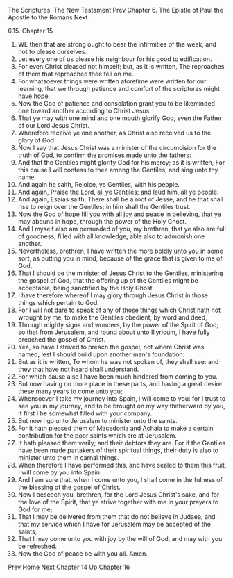 The Scriptures: The New Testament
Prev
Chapter 6. The Epistle of Paul the Apostle to the Romans
Next

6.15. Chapter 15
1. WE then that are strong ought to bear the infirmities of the weak, and not to please ourselves.
2. Let every one of us please his neighbour for his good to edification.
3. For even Christ pleased not himself; but, as it is written, The reproaches of them that reproached thee fell on me.
4. For whatsoever things were written aforetime were written for our learning, that we through patience and comfort of the scriptures might have hope.
5. Now the God of patience and consolation grant you to be likeminded one toward another according to Christ Jesus:
6. That ye may with one mind and one mouth glorify God, even the Father of our Lord Jesus Christ.
7. Wherefore receive ye one another, as Christ also received us to the glory of God.
8. Now I say that Jesus Christ was a minister of the circumcision for the truth of God, to confirm the promises made unto the fathers:
9. And that the Gentiles might glorify God for his mercy; as it is written, For this cause I will confess to thee among the Gentiles, and sing unto thy name.
10. And again he saith, Rejoice, ye Gentiles, with his people.
11. And again, Praise the Lord, all ye Gentiles; and laud him, all ye people.
12. And again, Esaias saith, There shall be a root of Jesse, and he that shall rise to reign over the Gentiles; in him shall the Gentiles trust.
13. Now the God of hope fill you with all joy and peace in believing, that ye may abound in hope, through the power of the Holy Ghost.
14. And I myself also am persuaded of you, my brethren, that ye also are full of goodness, filled with all knowledge, able also to admonish one another.
15. Nevertheless, brethren, I have written the more boldly unto you in some sort, as putting you in mind, because of the grace that is given to me of God,
16. That I should be the minister of Jesus Christ to the Gentiles, ministering the gospel of God, that the offering up of the Gentiles might be acceptable, being sanctified by the Holy Ghost.
17. I have therefore whereof I may glory through Jesus Christ in those things which pertain to God.
18. For I will not dare to speak of any of those things which Christ hath not wrought by me, to make the Gentiles obedient, by word and deed,
19. Through mighty signs and wonders, by the power of the Spirit of God; so that from Jerusalem, and round about unto Illyricum, I have fully preached the gospel of Christ.
20. Yea, so have I strived to preach the gospel, not where Christ was named, lest I should build upon another man's foundation:
21. But as it is written, To whom he was not spoken of, they shall see: and they that have not heard shall understand.
22. For which cause also I have been much hindered from coming to you.
23. But now having no more place in these parts, and having a great desire these many years to come unto you;
24. Whensoever I take my journey into Spain, I will come to you: for I trust to see you in my journey, and to be brought on my way thitherward by you, if first I be somewhat filled with your company.
25. But now I go unto Jerusalem to minister unto the saints.
26. For it hath pleased them of Macedonia and Achaia to make a certain contribution for the poor saints which are at Jerusalem.
27. It hath pleased them verily; and their debtors they are. For if the Gentiles have been made partakers of their spiritual things, their duty is also to minister unto them in carnal things.
28. When therefore I have performed this, and have sealed to them this fruit, I will come by you into Spain.
29. And I am sure that, when I come unto you, I shall come in the fulness of the blessing of the gospel of Christ.
30. Now I beseech you, brethren, for the Lord Jesus Christ's sake, and for the love of the Spirit, that ye strive together with me in your prayers to God for me;
31. That I may be delivered from them that do not believe in Judaea; and that my service which I have for Jerusalem may be accepted of the saints;
32. That I may come unto you with joy by the will of God, and may with you be refreshed.
33. Now the God of peace be with you all. Amen.

Prev
Home
Next
Chapter 14
Up
Chapter 16

